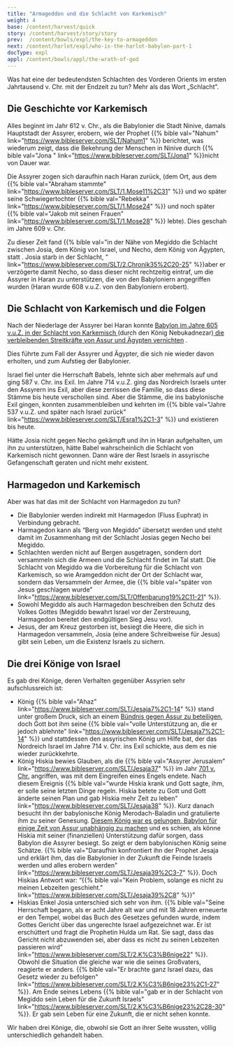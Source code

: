 ```yaml
---
title: "Armageddon und die Schlacht von Karkemisch"
weight: 4
base: /content/harvest/quick
story: /content/harvest/story/story
prev:  /content/bowls/expl/the-key-to-armageddon
next: /content/harlot/expl/who-is-the-harlot-babylon-part-1
docType: expl
appl: /content/bowls/appl/the-wrath-of-god
---
```


Was hat eine der bedeutendsten Schlachten des Vorderen Orients im ersten Jahrtausend v. Chr. mit der Endzeit zu tun? Mehr als das Wort „Schlacht”.

## Die Geschichte vor Karkemisch

<a name="dd2e"></a>
Alles beginnt im Jahr 612 v. Chr., als die Babylonier die Stadt Ninive, damals Hauptstadt der Assyrer, erobern, wie der Prophet {{% bible val="Nahum" link="https://www.bibleserver.com/SLT/Nahum1" %}} berichtet, was wiederum zeigt, dass die Bekehrung der Menschen in Ninive durch {{% bible val="Jona " link="https://www.bibleserver.com/SLT/Jona1" %}}nicht von Dauer war.

Die Assyrer zogen sich daraufhin nach Haran zurück, (dem Ort, aus dem {{% bible val="Abraham stammte" link="https://www.bibleserver.com/SLT/1.Mose11%2C31" %}} und wo später seine Schwiegertochter {{% bible val="Rebekka" link="https://www.bibleserver.com/SLT/1.Mose24" %}} und noch später {{% bible val="Jakob mit seinen Frauen" link="https://www.bibleserver.com/SLT/1.Mose28" %}} lebte). Dies geschah im Jahre 609 v. Chr.

Zu dieser Zeit fand {{% bible val="in der Nähe von Megiddo die Schlacht zwischen Josia, dem König von Israel, und Necho, dem König von Ägypten, statt . Josia starb in der Schlacht, " link="https://www.bibleserver.com/SLT/2.Chronik35%2C20-25" %}}aber er verzögerte damit Necho, so dass dieser nicht rechtzeitig eintraf, um die Assyrer in Haran zu unterstützen, die von den Babyloniern angegriffen wurden (Haran wurde 608 v.u.Z. von den Babyloniern erobert).

## Die Schlacht von Karkemisch und die Folgen

<a name="72a6"></a>
Nach der Niederlage der Assyrer bei Haran konnte [Babylon im Jahre 605 v.u.Z. in der Schlacht von Karkemisch ](https://de.wikipedia.org/wiki/Schlacht_bei_Karkemi%C5%A1)(durch den König Nebukadnezar)[ die verbleibenden Streitkräfte von Assur und Ägypten vernichten](https://de.wikipedia.org/wiki/Schlacht_bei_Karkemi%C5%A1) .

Dies führte zum Fall der Assyrer und Ägypter, die sich nie wieder davon erholten, und zum Aufstieg der Babylonier.

Israel fiel unter die Herrschaft Babels, lehnte sich aber mehrmals auf und ging 587 v. Chr. ins Exil. Im Jahre 714 v.u.Z. ging das Nordreich Israels unter den Assyrern ins Exil, aber diese zerrissen die Familie, so dass diese Stämme bis heute verschollen sind. Aber die Stämme, die ins babylonische Exil gingen, konnten zusammenbleiben und kehrten im {{% bible val="Jahre 537 v.u.Z. und später nach Israel zurück" link="https://www.bibleserver.com/SLT/Esra1%2C1-3" %}} und existieren bis heute.

Hätte Josia nicht gegen Necho gekämpft und ihn in Haran aufgehalten, um ihn zu unterstützen, hätte Babel wahrscheinlich die Schlacht von Karkemisch nicht gewonnen. Dann wäre der Rest Israels in assyrische Gefangenschaft geraten und nicht mehr existent.

## Harmagedon und Karkemisch

<a name="b3c1"></a>
Aber was hat das mit der Schlacht von Harmagedon zu tun?

- Die Babylonier werden indirekt mit Harmagedon (Fluss Euphrat) in Verbindung gebracht.
- Harmagedon kann als “Berg von Megiddo” übersetzt werden und steht damit im Zusammenhang mit der Schlacht Josias gegen Necho bei Megiddo.
- Schlachten werden nicht auf Bergen ausgetragen, sondern dort versammeln sich die Armeen und die Schlacht findet im Tal statt. Die Schlacht von Megiddo wa die Vorbereitung für die Schlacht von Karkemisch, so wie Aramgeddon nicht der Ort der Schlacht war, sondern das Versammeln der Armee, die {{% bible val="später von Jesus geschlagen wurde" link="https://www.bibleserver.com/SLT/Offenbarung19%2C11-21" %}}.
- Sowohl Megiddo als auch Harmagedon beschreiben den Schutz des Volkes Gottes (Megiddo bewahrt Israel vor der Zerstreuung, Harmagedon bereitet den endgültigen Sieg Jesu vor).
- Jesus, der am Kreuz gestorben ist, besiegt die Heere, die sich in Harmagedon versammeln, Josia (eine andere Schreibweise für Jesus) gibt sein Leben, um die Existenz Israels zu sichern.

## Die drei Könige von Israel

<a name="da44"></a>
Es gab drei Könige, deren Verhalten gegenüber Assyrien sehr aufschlussreich ist:

- König {{% bible val="Ahaz" link="https://www.bibleserver.com/SLT/Jesaja7%2C1-14" %}} stand unter großem Druck, sich an einem [Bündnis gegen Assur zu beteiligen](https://de.wikipedia.org/wiki/Nordreich_Israel#Antiassyrische_Koalition_und_Fall_Samarias), doch Gott bot ihm seine {{% bible val="volle Unterstützung an, die er jedoch ablehnte" link="https://www.bibleserver.com/SLT/Jesaja7%2C1-14" %}} und stattdessen den assyrischen König um Hilfe bat, der das Nordreich Israel im Jahre 714 v. Chr. ins Exil schickte, aus dem es nie wieder zurückkehrte.
- König Hiskia bewies Glauben, als die {{% bible val="Assyrer Jerusalem" link="https://www.bibleserver.com/SLT/Jesaja37" %}} im Jahr [701 v. Chr.](https://www.bibelwissenschaft.de/wibilex/das-bibellexikon/lexikon/sachwort/anzeigen/details/hiskia/ch/e7aeb708ae10fcff10e9e6b4691abd46/#h6) angriffen, was mit dem Eingreifen eines Engels endete. Nach diesem Ereignis {{% bible val="wurde Hiskia krank und Gott sagte, ihm, er solle seine letzten Dinge regeln. Hiskia betete zu Gott und Gott änderte seinen Plan und gab Hiskia mehr Zeit zu leben" link="https://www.bibleserver.com/SLT/Jesaja38" %}}. Kurz danach besucht ihn der babylonische König Merodach-Baladin und gratulierte ihm zu seiner Genesung. [Diesem König war es gelungen, Babylon für einige Zeit von Assur unabhängig zu machen](https://de.wikipedia.org/wiki/Marduk-apla-iddina_II.) und es schien, als könne Hiskia mit seiner (finanziellen) Unterstützung dafür sorgen, dass Babylon die Assyrer besiegt. So zeigt er dem babylonischen König seine Schätze. {{% bible val="Daraufhin konfrontiert ihn der Prophet Jesaja und erklärt ihm, das die Babylonier in der Zukunft die Feinde Israels werden und alles erobern werden" link="https://www.bibleserver.com/SLT/Jesaja39%2C3-7" %}}. Doch Hiskias Antwort war: “{{% bible val="Kein Problem, solange es nicht zu meinen Lebzeiten geschieht." link="https://www.bibleserver.com/SLT/Jesaja39%2C8" %}}”
- Hiskias Enkel Josia unterschied sich sehr von ihm. {{% bible val="Seine Herrschaft begann, als er acht Jahre alt war und mit 18 Jahren erneuerte er den Tempel, wobei das Buch des Gesetzes gefunden wurde, indem Gottes Gericht über das ungerechte Israel aufgezeichnet war. Er ist erschüttert und fragt die Prophetin Hulda um Rat. Sie sagt, dass das Gericht nicht abzuwenden sei, aber dass es nicht zu seinen Lebzeiten passieren wird" link="https://www.bibleserver.com/SLT/2.K%C3%B6nige22" %}}. Obwohl die Situation die gleiche war wie die seines Großvaters, reagierte er anders. {{% bible val="Er brachte ganz Israel dazu, das Gesetz wieder zu befolgen" link="https://www.bibleserver.com/SLT/2.K%C3%B6nige23%2C1-27" %}}. Am Ende seines Lebens {{% bible val="gab er in der Schlacht von Megiddo sein Leben für die Zukunft Israels" link="https://www.bibleserver.com/SLT/2.K%C3%B6nige23%2C28-30" %}}. Er gab sein Leben für eine Zukunft, die er nicht sehen konnte.

Wir haben drei Könige, die, obwohl sie Gott an ihrer Seite wussten, völlig unterschiedlich gehandelt haben.


